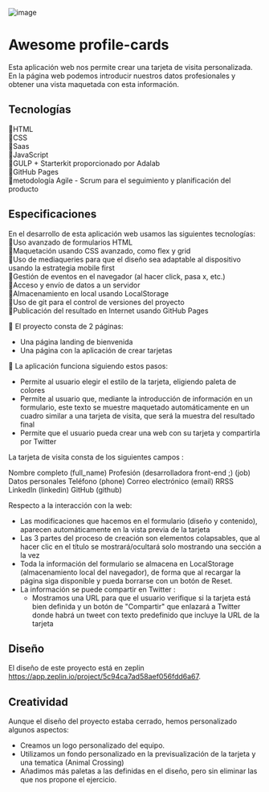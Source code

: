 ![image](https://github.com/Lourdesjupo/Card-Generator-Adalab-Teamproject/assets/126502912/d3c51541-1670-4a11-b4b4-aa669238b5ab)

# Awesome profile-cards
Esta aplicación web nos permite crear una tarjeta de visita personalizada. En la página web podemos introducir nuestros datos profesionales y obtener una vista maquetada con esta información. 

## Tecnologías

🔸HTML    
🔸CSS    
🔸Saas    
🔸JavaScript    
🔸GULP + Starterkit proporcionado por Adalab    
🔸GitHub Pages    
🔸metodología Agile - Scrum para el seguimiento y planificación del producto    


## Especificaciones
En el desarrollo de esta aplicación web usamos las siguientes tecnologías:
📍Uso avanzado de formularios HTML    
📍Maquetación usando CSS avanzado, como flex y grid    
📍Uso de mediaqueries para que el diseño sea adaptable al dispositivo usando la estrategia mobile first    
📍Gestión de eventos en el navegador (al hacer click, pasa x, etc.)    
📍Acceso y envío de datos a un servidor    
📍Almacenamiento en local usando LocalStorage    
📍Uso de git para el control de versiones del proyecto    
📍Publicación del resultado en Internet usando GitHub Pages    


💼 El proyecto consta de 2 páginas:
 - Una página landing de bienvenida
 -  Una página con la aplicación de crear tarjetas
   
💼 La aplicación funciona siguiendo estos pasos:
 - Permite al usuario elegir el estilo de la tarjeta, eligiendo paleta de colores
 - Permite al usuario que, mediante la introducción de información en un formulario, este texto se muestre maquetado automáticamente en un cuadro similar a una tarjeta de visita, que será la muestra del resultado final
 - Permite que el usuario pueda crear una web con su tarjeta y compartirla por Twitter
   
La tarjeta de visita consta de los siguientes campos :

Nombre completo (full_name)
Profesión (desarrolladora front-end ;) (job)
Datos personales
Teléfono (phone)
Correo electrónico (email)
RRSS
LinkedIn (linkedin)
GitHub (github)

Respecto a la interacción con la web:
- Las modificaciones que hacemos en el formulario (diseño y contenido), aparecen automáticamente en la vista previa de la tarjeta
- Las 3 partes del proceso de creación  son elementos colapsables, que al hacer clic en el título se mostrará/ocultará solo mostrando una sección a la vez
- Toda la información del formulario se almacena en LocalStorage (almacenamiento local del navegador), de forma que al recargar la página siga disponible y pueda borrarse con un botón de Reset.
- La información se puede compartir en Twitter :
   - Mostramos una URL para que el usuario verifique si la tarjeta está bien definida y un botón de "Compartir" que enlazará a Twitter donde habrá un tweet con texto predefinido que incluye la URL de la tarjeta

## Diseño

El diseño de este proyecto está en zeplin <https://app.zeplin.io/project/5c94ca7ad58aef056fdd6a67>.


## Creatividad

Aunque el diseño del proyecto estaba cerrado, hemos personalizado algunos aspectos:
- Creamos un logo personalizado del equipo.
- Utilizamos un fondo personalizado en la previsualización de la tarjeta y una tematica (Animal Crossing)
- Añadimos más paletas a las definidas en el diseño, pero sin eliminar las que nos propone el ejercicio.



